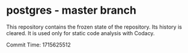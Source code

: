 # postgres - master branch

This repository contains the frozen state of the repository.
Its history is cleared. It is used only for static code
analysis with Codacy.

Commit Time: 1715625512